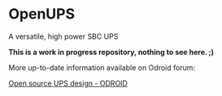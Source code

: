 # OpenUPS

A versatile, high power SBC UPS

**This is a work in progress repository, nothing to see here. ;)**

More up-to-date information available on Odroid forum: 

[Open source UPS design - ODROID](https://forum.odroid.com/viewtopic.php?f=55&t=46481)
